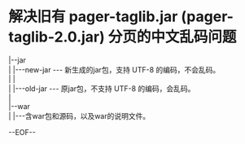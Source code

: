 # 解决旧有 pager-taglib.jar  (pager-taglib-2.0.jar) 分页的中文乱码问题 


|--jar  
|   |---new-jar  --- 新生成的jar包，支持 UTF-8 的编码，不会乱码。  
|   |  
|   |---old-jar  --- 原jar包，不支持 UTF-8 的编码，会乱码。    
|   
|--war  
|   |---含war包和源码，以及war的说明文件。  




--EOF--
